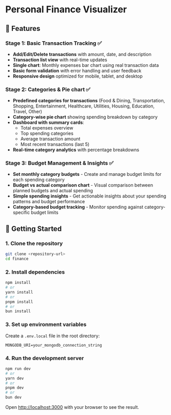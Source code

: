 # Personal Finance Visualizer

## 🚀 Features

### Stage 1: Basic Transaction Tracking ✅

- **Add/Edit/Delete transactions** with amount, date, and description
- **Transaction list view** with real-time updates
- **Single chart**: Monthly expenses bar chart using real transaction data
- **Basic form validation** with error handling and user feedback
- **Responsive design** optimized for mobile, tablet, and desktop

### Stage 2: Categories & Pie chart ✅

- **Predefined categories for transactions** (Food & Dining, Transportation, Shopping, Entertainment, Healthcare, Utilities, Housing, Education, Travel, Other)
- **Category-wise pie chart** showing spending breakdown by category
- **Dashboard with summary cards**:
  - Total expenses overview
  - Top spending categories
  - Average transaction amount
  - Most recent transactions (last 5)
- **Real-time category analytics** with percentage breakdowns

### Stage 3: Budget Management & Insights ✅

- **Set monthly category budgets** - Create and manage budget limits for each spending category
- **Budget vs actual comparison chart** - Visual comparison between planned budgets and actual spending
- **Simple spending insights** - Get actionable insights about your spending patterns and budget performance
- **Category-based budget tracking** - Monitor spending against category-specific budget limits

## 🚀 Getting Started

### 1. Clone the repository

```bash
git clone <repository-url>
cd finance
```

### 2. Install dependencies

```bash
npm install
# or
yarn install
# or
pnpm install
# or
bun install
```

### 3. Set up environment variables

Create a `.env.local` file in the root directory:

```env
MONGODB_URI=your_mongodb_connection_string
```

### 4. Run the development server

```bash
npm run dev
# or
yarn dev
# or
pnpm dev
# or
bun dev
```

Open [http://localhost:3000](http://localhost:3000) with your browser to see the result.
